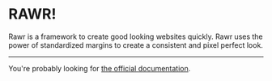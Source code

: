 # RAWR!

Rawr is a framework to create good looking websites quickly. Rawr uses the power of standardized margins to create a consistent and pixel perfect look.

---

You're probably looking for [the official documentation](http://getrawr.com/).